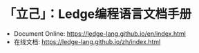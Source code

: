 # 「立己」：Ledge编程语言文档手册

- Document Online: https://ledge-lang.github.io/en/index.html
- 在线文档: https://ledge-lang.github.io/zh/index.html

